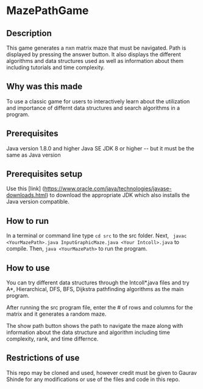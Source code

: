 # MazePathGame

## Description
This game generates a nxn matrix maze that must be navigated. Path is displayed by pressing the answer button. It also displays the different algorithms and data structures used as well as information about them including tutorials and time complexity.

## Why was this made
To use a classic game for users to interactively learn about the utilization and importance of differnt data structures and search algorithms in a program.

## Prerequisites
Java version 1.8.0 and higher
Java SE JDK 8 or higher -- but it must be the same as Java version

## Prerequisites setup
Use this [link] (https://www.oracle.com/java/technologies/javase-downloads.html) to download the appropriate JDK which also installs the Java version compatible.

## How to run
In a terminal or command line type ```cd src``` to the src folder. Next, ``` javac <YourMazePath>.java InputGraphicMaze.java <Your Intcoll>.java``` to compile. Then, ``` java <YourMazePath> ``` to run the program.

## How to use
You can try different data structures through the Intcoll*.java files and try A*, Hierarchical, DFS, BFS, Dijkstra pathfinding algorithms as the main program.

After running the src program file, enter the # of rows and columns for the matrix and it generates a random maze. 

The show path button shows the path to navigate the maze along with information about the data structure and algorithm including time complexity, rank, and time differnce.

## Restrictions of use 
This repo may be cloned and used, however credit must be given to Gaurav Shinde for any modifications or use of the files and code in this repo.
